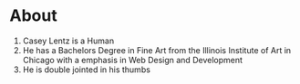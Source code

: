 About
========

<ol>
  <li>Casey Lentz is a Human</li>
  <li>He has a Bachelors Degree in Fine Art from the Illinois Institute of Art in Chicago with a emphasis in Web Design and Development</li>
  <li>He is double jointed in his thumbs</li>
</ol>




